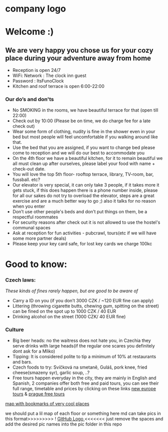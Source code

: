 # company logo

# Welcome :)

## We are very happy you chose us for your cozy place during your adventure away from home 

- Reception is open  24/7 
- WiFi: Network : The clock inn guest
- Password : ItsFunoClock
- Kitchen and roof terrace is open 6:00-22:00

### Our do’s and don'ts

- No SMOKING in the rooms, we have beautiful terrace for that (open till 22:00) 
- Check out by 10:00 (Please be on time, we do charge fee for a late check out)
- Wear some form of clothing, nudity is fine in the shower even in your bed  but most people will feel uncomfortable if you walking around like that.
- Use the bed that you are assigned, if you want to change bed please come to reception and we will do our best to accommodate you   
- On the 4th floor we have a beautiful kitchen, for it to remain beautiful we all must clean up after ourselves, please label your food with name + check-out date. 
- You will love the top 5th floor- rooftop terrace, library, TV-room, bar, fussball. etc?
- Our elevator is very special, it can only take 3 people, if it takes more it gets stuck, if this does happen there is a phone number inside, please for all our sakes do not try to overload the elevator, steps are a great exercise and are a much better way to go ;) also it talks for no reason when you enter
- Don’t use other people's beds and don’t put things on them, be a respectful roommates
- For security reasons after check out it is not allowed to use the hostel's communal spaces 
- Ask at reception for fun activities - pubcrawl, tours(etc if we will have some more partner deals)
- Please keep your key card safe, for lost key cards we charge 100kc

# Good to know:

### Czech laws: 

*These kinds of fines rarely happen, but are good to be aware of*
- Carry a ID on you (if you don’t 3000 CZK / ~120 EUR fine can apply)
- Littering (throwing cigarette butts, chewing gum, spitting on the street) can be fined on the spot up to 1000 CZK / 40 EUR
- Drinking alcohol on the street (1000 CZK/ 40 EUR fine)

### Culture

- Big beer heads: no the waitress does not hate you, in Czechia they serve drinks with large heads(if the regular one scares you definitely dont ask for a Mlìko)
- Tipping: It is considered polite to tip a minimum of 10% at restaurants and bars.
- Czech foods to try: Svíčková na smetaně, Guláš, pork knee, fried cheese(smazeny syr), garlic soup, ..?
- Free tours happen everyday in the city, they are mainly in English and Spanish, 2 companies offer both free and paid tours, you can see their full range, timetable and prices by clicking on these links [new europe tours](https://www.neweuropetours.eu/prague-walking-tours/) & [prague free tours](https://praguefreetours.com/)

[map with bookmarks of very cool places](https://www.google.com/maps/d/edit?mid=1YrDBJHvlzYAawm2uVQbHT9CmMmj_q7Rk&usp=sharing)

we should put a lil map of each floor or something here
md can take pics in this format>>>>>>>>> ! [ GitHub Logo ]( /images/logo.png ) <<<<<<<
just remove the spaces and add the desired pic names into the pic folder in this repo 
